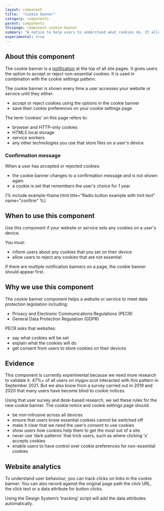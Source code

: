 ```yaml
---
layout: component
title:  "Cookie banner"
category: components
parent: components
thispage: component.cookie-banner
summary: "A notice to help users to understand what cookies do. It allows users to accept or reject cookies that are not essential to making your website or service work."
experimental: true
---
```


## About this component

The cookie banner is a [notification](/components/notification-banner) at the top of all site pages. It gives users the option to accept or reject non-essential cookies. It is used in combination with the cookie settings pattern.

The cookie banner is shown every time a user accesses your website or service until they either:

* accept or reject cookies using the options in the cookie banner
* save their cookie preferences on your cookie settings page

<div class="ds_callout">
    <div class="ds_callout__content">
        <p>The term ’cookies’ on this page refers to:</p>
        <ul>
            <li>browser and HTTP-only cookies</li>
            <li>HTML5 local storage</li>
            <li>service workers</li>
            <li>any other technologies you use that store files on a user's device</li>
        </ul>
    </div>
</div>

### Confirmation message

When a user has accepted or rejected cookies:

* the cookie banner changes to a confirmation message and is not shown again
* a cookie is set that remembers the user's choice for 1 year

{% include example-frame.html title="Radio button example with hint text" name="confirm" %}

## When to use this component

Use this component if your website or service sets any cookies on a user's device.

You must:

* inform users about any cookies that you set on their device
* allow users to reject any cookies that are not essential

If there are multiple notification banners on a page, the cookie banner should appear first.

## Why we use this component

The cookie banner component helps a website or service to meet data protection legislation including:

* Privacy and Electronic Communications Regulations (PECR)
* General Data Protection Regulation (GDPR)

PECR asks that websites:

* say what cookies will be set
* explain what the cookies will do
* get consent from users to store cookies on their devices

## Evidence

This component is currently experimental because we need more research to validate it. 47%+ of all users on mygov.scot interacted with this pattern in September 2021. But we also know from a survey carried out in 2019 and 2020 that many users have become blind to cookie notices.

Using that user survey and desk-based research, we set these rules for the new cookie banner. The cookie notice and cookie settings page should:

* be non-intrusive across all devices
* ensure that users know essential cookies cannot be switched off
* make it clear that we need the user’s consent to use cookies
* show users how cookies help them to get the most out of a site
* never use ‘dark patterns’ that trick users, such as where clicking ‘x’ accepts cookies
* enable users to have control over cookie preferences for non-essential cookies

## Website analytics

To understand user behaviour, you can track clicks on links in the cookie banner. You can also record against the original page path the click URL, the click text or a data attribute for button clicks.

Using the Design System’s ‘tracking’ script will add the data attributes automatically.

